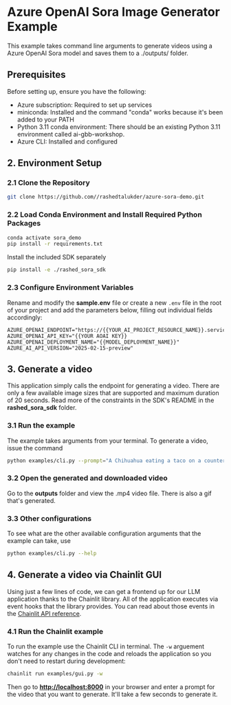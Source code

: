 # Azure OpenAI Sora Image Generator Example
This example takes command line arguments to generate videos using a Azure OpenAI Sora model and saves them to a ./outputs/ folder.

## Prerequisites
Before setting up, ensure you have the following:
* Azure subscription: Required to set up services
* miniconda: Installed and the command "conda" works because it's been added to your PATH
* Python 3.11 conda environment: There should be an existing Python 3.11 environment called ai-gbb-workshop.
* Azure CLI: Installed and configured


## 2. Environment Setup

### 2.1 Clone the Repository
```bash
git clone https://github.com//rashedtalukder/azure-sora-demo.git
```

### 2.2 Load Conda Environment and Install Required Python Packages
```bash
conda activate sora_demo
pip install -r requirements.txt
```

Install the included SDK separately
```bash
pip install -e ./rashed_sora_sdk
```

### 2.3 Configure Environment Variables
Rename and modify the **sample.env** file or create a new `.env` file in the root of your project and add the parameters below, filling out individual fields accordingly:
```env
AZURE_OPENAI_ENDPOINT="https://{{YOUR_AI_PROJECT_RESOURCE_NAME}}.services.ai.azure.com"
AZURE_OPENAI_API_KEY="{{YOUR AOAI KEY}}
AZURE_OPENAI_DEPLOYMENT_NAME="{{MODEL_DEPLOYMENT_NAME}}"
AZURE_AI_API_VERSION="2025-02-15-preview"
```

## 3. Generate a video
This application simply calls the endpoint for generating a video. There are only a few available image sizes that are supported and maximum duration of 20 seconds. Read more of the constraints in the SDK's README in the **rashed_sora_sdk** folder.

### 3.1 Run the example
The example takes arguments from your terminal. To generate a video, issue the command
```bash
python examples/cli.py --prompt="A Chihuahua eating a taco on a counter in a Mexican-American Fast Food Chain restaurant"
```

### 3.2 Open the generated and downloaded video
Go to the **outputs** folder and view the .mp4 video file. There is also a gif that's generated.

### 3.3 Other configurations
To see what are the other available configuration arguments that the example can take, use
```bash
python examples/cli.py --help
```

## 4. Generate a video via Chainlit GUI
Using just a few lines of code, we can get a frontend up for our LLM application thanks to the Chainlit library. All of the application executes via event hooks that the library provides. You can read about those events in the [Chainlit API reference](https://docs.chainlit.io/api-reference/lifecycle-hooks/on-chat-start).

### 4.1 Run the Chainlit example
To run the example use the Chainlit CLI in terminal. The `-w` arguement watches for any changes in the code and reloads the application so you don't need to restart during development:
```bash
chainlit run examples/gui.py -w
```

Then go to **[http://localhost:8000](http://localhost:8000)** in your browser and enter a prompt for the video that you want to generate. It'll take a few seconds to generate it.
